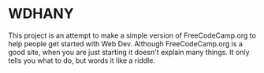 # WDHANY

This project is an attempt to make a simple version of FreeCodeCamp.org to help people get started with Web Dev.
Although FreeCodeCamp.org is a good site, when you are just starting it doesn't explain many things.
It only tells you what to do, but words it like a riddle.
